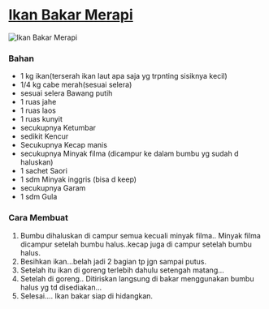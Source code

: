# [Ikan Bakar Merapi](https://cookpad.com/id/resep/3237116-ikan-bakar-merapi)<br>
![Ikan Bakar Merapi](https://img-global.cpcdn.com/recipes/138e4b43d376fd60/680x482cq70/ikan-bakar-merapi-foto-resep-utama.jpg)
### Bahan
- 1 kg ikan(terserah ikan laut apa saja yg trpnting sisiknya kecil)<br>
- 1/4 kg cabe merah(sesuai selera)<br>
- sesuai selera Bawang putih<br>
- 1 ruas jahe<br>
- 1 ruas laos<br>
- 1 ruas kunyit<br>
- secukupnya Ketumbar<br>
- sedikit Kencur<br>
- Secukupnya Kecap manis<br>
- secukupnya Minyak filma (dicampur ke dalam bumbu yg sudah d haluskan)<br>
- 1 sachet Saori<br>
- 1 sdm Minyak inggris (bisa d keep)<br>
- secukupnya Garam<br>
- 1 sdm Gula<br>

### Cara Membuat

1. Bumbu dihaluskan di campur semua kecuali minyak filma.. Minyak filma dicampur setelah bumbu halus..kecap juga di campur setelah bumbu halus.<br>
2. Besihkan ikan...belah jadi 2 bagian tp jgn sampai putus.<br>
3. Setelah itu ikan di goreng terlebih dahulu setengah matang...<br>
4. Setelah di goreng.. Ditiriskan langsung di bakar menggunakan bumbu halus yg td disediakan...<br>
5. Selesai.... Ikan bakar siap di hidangkan.<br>